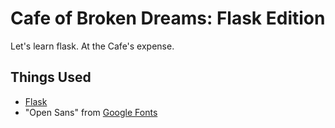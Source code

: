Cafe of Broken Dreams: Flask Edition
======

Let's learn flask. At the Cafe's expense.

Things Used
-----
* [Flask](http://flask.pocoo.org/)
* "Open Sans" from [Google Fonts](https://www.google.com/fonts)
